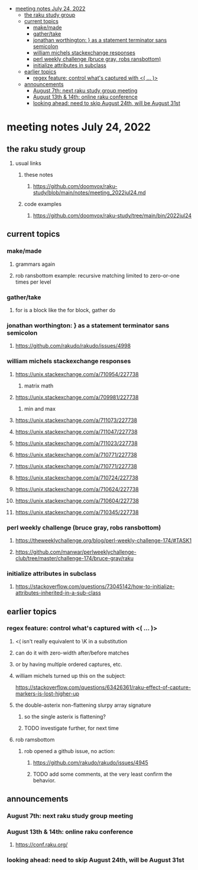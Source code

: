 - [meeting notes July 24, 2022](#orgc4ce77c)
  - [the raku study group](#org8910c15)
  - [current topics](#org67dbe8a)
    - [make/made](#org643d9f5)
    - [gather/take](#org2befb4a)
    - [jonathan worthington: } as a statement terminator sans semicolon](#orgf73c191)
    - [william michels stackexchange responses](#org8e5a5ab)
    - [perl weekly challenge (bruce gray, robs ransbottom)](#orgf5a151c)
    - [initialize attributes in subclass](#org21ef6f4)
  - [earlier topics](#org1fd58d6)
    - [regex feature: control what's captured with <( &#x2026; )>](#org5f8be21)
  - [announcements](#orgee6b0c7)
    - [August 7th: next raku study group meeting](#orgbdf63f9)
    - [August 13th & 14th: online raku conference](#org3fcb025)
    - [looking ahead: need to skip August 24th, will be August 31st](#org769d29a)


<a id="orgc4ce77c"></a>

# meeting notes July 24, 2022


<a id="org8910c15"></a>

## the raku study group

1.  usual links

    1.  these notes
    
        1.  <https://github.com/doomvox/raku-study/blob/main/notes/meeting_2022jul24.md>
    
    2.  code examples
    
        1.  <https://github.com/doomvox/raku-study/tree/main/bin/2022jul24>


<a id="org67dbe8a"></a>

## current topics


<a id="org643d9f5"></a>

### make/made

1.  grammars again

2.  rob ransbottom example: recursive matching limited to zero-or-one times per level


<a id="org2befb4a"></a>

### gather/take

1.  for is a block like the for block, gather do


<a id="orgf73c191"></a>

### jonathan worthington: } as a statement terminator sans semicolon

1.  <https://github.com/rakudo/rakudo/issues/4998>


<a id="org8e5a5ab"></a>

### william michels stackexchange responses

1.  <https://unix.stackexchange.com/a/710954/227738>

    1.  matrix math

2.  <https://unix.stackexchange.com/a/709981/227738>

    1.  min and max

3.  <https://unix.stackexchange.com/a/711073/227738>

4.  <https://unix.stackexchange.com/a/711047/227738>

5.  <https://unix.stackexchange.com/a/711023/227738>

6.  <https://unix.stackexchange.com/a/710771/227738>

7.  <https://unix.stackexchange.com/a/710771/227738>

8.  <https://unix.stackexchange.com/a/710724/227738>

9.  <https://unix.stackexchange.com/a/710624/227738>

10. <https://unix.stackexchange.com/a/710604/227738>

11. <https://unix.stackexchange.com/a/710345/227738>


<a id="orgf5a151c"></a>

### perl weekly challenge (bruce gray, robs ransbottom)

1.  <https://theweeklychallenge.org/blog/perl-weekly-challenge-174/#TASK1>

2.  <https://github.com/manwar/perlweeklychallenge-club/tree/master/challenge-174/bruce-gray/raku>


<a id="org21ef6f4"></a>

### initialize attributes in subclass

1.  <https://stackoverflow.com/questions/73045142/how-to-initialize-attributes-inherited-in-a-sub-class>


<a id="org1fd58d6"></a>

## earlier topics


<a id="org5f8be21"></a>

### regex feature: control what's captured with <( &#x2026; )>

1.  <( isn't really equivalent to \K in a substitution

2.  can do it with zero-width after/before matches

3.  or by having multiple ordered captures, etc.

4.  william michels turned up this on the subject:

    <https://stackoverflow.com/questions/63426361/raku-effect-of-capture-markers-is-lost-higher-up>

1.  the double-asterix non-flattening slurpy array signature

    1.  so the single asterix is flattening?
    
    2.  TODO investigate further, for next time

2.  rob ramsbottom

    1.  rob opened a github issue, no action:
    
        1.  <https://github.com/rakudo/rakudo/issues/4945>
        
        2.  TODO add some comments, at the very least confirm the behavior.


<a id="orgee6b0c7"></a>

## announcements


<a id="orgbdf63f9"></a>

### August 7th: next raku study group meeting


<a id="org3fcb025"></a>

### August 13th & 14th: online raku conference

1.  <https://conf.raku.org/>


<a id="org769d29a"></a>

### looking ahead: need to skip August 24th, will be August 31st
